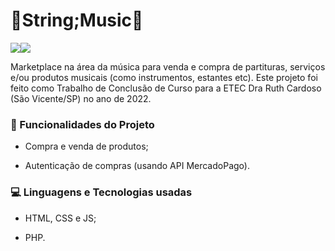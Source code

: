 # 🎵String;Music🎵

<img src="https://img.shields.io/badge/STATUS-CONCLU%C3%8DDO-green"><img src="https://img.shields.io/badge/RELEASE%20DATE-JULHO%2F2022-yellowgreen">

Marketplace na área da música para venda e compra de partituras, serviços e/ou produtos musicais (como instrumentos, estantes etc). Este projeto foi feito como Trabalho de Conclusão de Curso para a ETEC Dra Ruth Cardoso (São Vicente/SP) no ano de 2022.

### :hammer: Funcionalidades do Projeto

* Compra e venda de produtos;
  
* Autenticação de compras (usando API MercadoPago).
  

### 💻 Linguagens e Tecnologias usadas

* HTML, CSS e JS;
  
* PHP.
